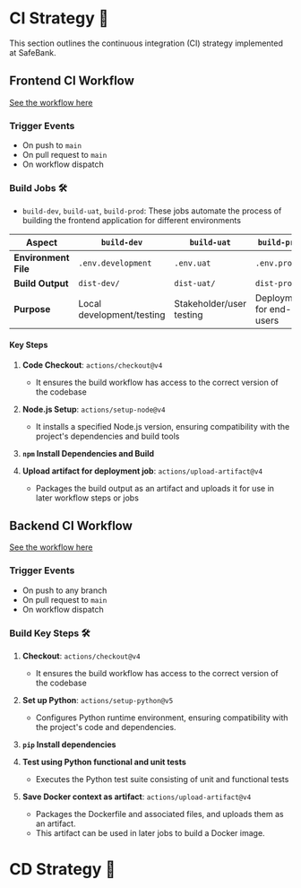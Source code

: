 # CI Strategy 🚀

This section outlines the continuous integration (CI) strategy implemented at SafeBank.

## Frontend CI Workflow
[See the workflow here](https://github.com/ie-safebank/safebank-fe/blob/main/.github/workflows/safebank-staticweb-frontend.yml)

### Trigger Events

  - On push to `main`
  - On pull request to `main`
  - On workflow dispatch

### Build Jobs 🛠️

  - `build-dev`, `build-uat`, `build-prod`: These jobs automate the process of building the frontend application for different environments

| **Aspect**           | **`build-dev`**           | **`build-uat`**          | **`build-prod`**         |
| -------------------- | ------------------------- | ------------------------ | ------------------------ |
| **Environment File** | `.env.development`        | `.env.uat`               | `.env.prod`              |
| **Build Output**     | `dist-dev/`               | `dist-uat/`              | `dist-prod/`             |
| **Purpose**          | Local development/testing | Stakeholder/user testing | Deployment for end-users |

#### Key Steps

1. **Code Checkout**: `actions/checkout@v4`

    - It ensures the build workflow has access to the correct version of the codebase

2. **Node.js Setup**: `actions/setup-node@v4`

    - It installs a specified Node.js version, ensuring compatibility with the project's dependencies and build tools

3. **`npm` Install Dependencies and Build**

4. **Upload artifact for deployment job**: `actions/upload-artifact@v4`

    - Packages the build output as an artifact and uploads it for use in later workflow steps or jobs

## Backend CI Workflow

[See the workflow here](https://github.com/ie-safebank/safebank-be/blob/main/.github/workflows/safebank-docker-backend.yml)

### Trigger Events

  - On push to any branch
  - On pull request to `main`
  - On workflow dispatch

### Build Key Steps 🛠️

1. **Checkout**: `actions/checkout@v4`

    - It ensures the build workflow has access to the correct version of the codebase

2. **Set up Python**: `actions/setup-python@v5`

    - Configures Python runtime environment, ensuring compatibility with the project's code and dependencies.

3. **`pip` Install dependencies**

4. **Test using Python functional and unit tests**

    - Executes the Python test suite consisting of unit and functional tests

5. **Save Docker context as artifact**: `actions/upload-artifact@v4`

    - Packages the Dockerfile and associated files, and uploads them as an artifact.
    - This artifact can be used in later jobs to build a Docker image.
  
# CD Strategy 🚀
